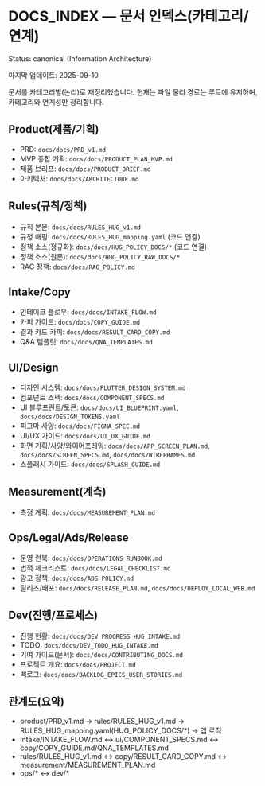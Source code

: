 # DOCS_INDEX — 문서 인덱스(카테고리/연계)
Status: canonical (Information Architecture)

마지막 업데이트: 2025-09-10

문서를 카테고리별(논리)로 재정리했습니다. 현재는 파일 물리 경로는 루트에 유지하며, 카테고리와 연계성만 정리합니다.

## Product(제품/기획)
- PRD: `docs/docs/PRD_v1.md`
- MVP 종합 기획: `docs/docs/PRODUCT_PLAN_MVP.md`
- 제품 브리프: `docs/docs/PRODUCT_BRIEF.md`
- 아키텍처: `docs/docs/ARCHITECTURE.md`

## Rules(규칙/정책)
- 규칙 본문: `docs/docs/RULES_HUG_v1.md`
- 규정 매핑: `docs/docs/RULES_HUG_mapping.yaml` (코드 연결)
- 정책 소스(정규화): `docs/docs/HUG_POLICY_DOCS/*` (코드 연결)
- 정책 소스(원문): `docs/docs/HUG_POLICY_RAW_DOCS/*`
- RAG 정책: `docs/docs/RAG_POLICY.md`

## Intake/Copy
- 인테이크 플로우: `docs/docs/INTAKE_FLOW.md`
- 카피 가이드: `docs/docs/COPY_GUIDE.md`
- 결과 카드 카피: `docs/docs/RESULT_CARD_COPY.md`
- Q&A 템플릿: `docs/docs/QNA_TEMPLATES.md`

## UI/Design
- 디자인 시스템: `docs/docs/FLUTTER_DESIGN_SYSTEM.md`
- 컴포넌트 스펙: `docs/docs/COMPONENT_SPECS.md`
- UI 블루프린트/토큰: `docs/docs/UI_BLUEPRINT.yaml`, `docs/docs/DESIGN_TOKENS.yaml`
- 피그마 사양: `docs/docs/FIGMA_SPEC.md`
- UI/UX 가이드: `docs/docs/UI_UX_GUIDE.md`
- 화면 기획/사양/와이어프레임: `docs/docs/APP_SCREEN_PLAN.md`, `docs/docs/SCREEN_SPECS.md`, `docs/docs/WIREFRAMES.md`
- 스플래시 가이드: `docs/docs/SPLASH_GUIDE.md`

## Measurement(계측)
- 측정 계획: `docs/docs/MEASUREMENT_PLAN.md`

## Ops/Legal/Ads/Release
- 운영 런북: `docs/docs/OPERATIONS_RUNBOOK.md`
- 법적 체크리스트: `docs/docs/LEGAL_CHECKLIST.md`
- 광고 정책: `docs/docs/ADS_POLICY.md`
- 릴리즈/배포: `docs/docs/RELEASE_PLAN.md`, `docs/docs/DEPLOY_LOCAL_WEB.md`

## Dev(진행/프로세스)
- 진행 현황: `docs/docs/DEV_PROGRESS_HUG_INTAKE.md`
- TODO: `docs/docs/DEV_TODO_HUG_INTAKE.md`
- 기여 가이드(문서): `docs/docs/CONTRIBUTING_DOCS.md`
- 프로젝트 개요: `docs/docs/PROJECT.md`
- 백로그: `docs/docs/BACKLOG_EPICS_USER_STORIES.md`

## 관계도(요약)
- product/PRD_v1.md → rules/RULES_HUG_v1.md → RULES_HUG_mapping.yaml(HUG_POLICY_DOCS/*) → 앱 로직
- intake/INTAKE_FLOW.md ↔ ui/COMPONENT_SPECS.md ↔ copy/COPY_GUIDE.md/QNA_TEMPLATES.md
- rules/RULES_HUG_v1.md ↔ copy/RESULT_CARD_COPY.md ↔ measurement/MEASUREMENT_PLAN.md
- ops/* ↔ dev/*
